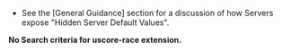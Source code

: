 - See the [General Guidance] section for a discussion of how Servers expose "Hidden Server Default Values".

**No Search criteria for uscore-race extension.**
